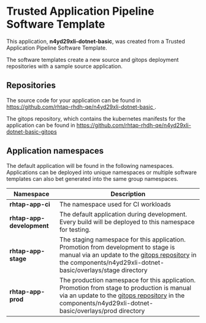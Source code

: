 # Trusted Application Pipeline Software Template

This application, **n4yd29xli-dotnet-basic**, was created from a Trusted Application Pipeline Software Template.

The software templates create a new source and gitops deployment repositories with a sample source application. 

## Repositories

The source code for your application can be found in [https://github.com/rhtap-rhdh-qe/n4yd29xli-dotnet-basic ](https://github.com/rhtap-rhdh-qe/n4yd29xli-dotnet-basic ).
 
The gitops repository, which contains the kubernetes manifests for the application can be found in 
[https://github.com/rhtap-rhdh-qe/n4yd29xli-dotnet-basic-gitops ](https://github.com/rhtap-rhdh-qe/n4yd29xli-dotnet-basic-gitops ) 

## Application namespaces 

The default application will be found in the following namespaces. Applications can be deployed into unique namespaces or multiple software templates can also bet generated into the same group namespaces.  

|  Namespace   |  Description   |  
| -------- | -------- |
| **rhtap-app-ci** | The namespace used for CI workloads |
| **rhtap-app-development** | The default application during development. Every build will be deployed to this namespace for testing. |
| **rhtap-app-stage** | The staging namespace for this application. Promotion from development to stage is manual via an update to the [gitops repository](https://github.com/rhtap-rhdh-qe/n4yd29xli-dotnet-basic-gitops ) in the components/n4yd29xli-dotnet-basic/overlays/stage directory |
| **rhtap-app-prod** | The production namespace for this application. Promotion from stage to production is manual via an update to the [gitops repository](https://github.com/rhtap-rhdh-qe/n4yd29xli-dotnet-basic-gitops ) in the components/n4yd29xli-dotnet-basic/overlays/prod directory |